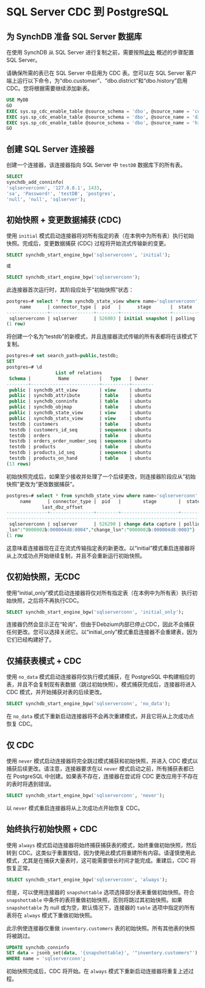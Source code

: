 # SQL Server CDC 到 PostgreSQL

## 为 SynchDB 准备 SQL Server 数据库

在使用 SynchDB 从 SQL Server 进行复制之前，需要按照[此处](https://docs.synchdb.com/zh/getting-started/remote_database_setups/) 概述的步骤配置 SQL Server。

请确保所需的表已在 SQL Server 中启用为 CDC 表。您可以在 SQL Server 客户端上运行以下命令，为“dbo.customer”、“dbo.district”和“dbo.history”启用 CDC。您将根据需要继续添加新表。

```sql
USE MyDB
GO
EXEC sys.sp_cdc_enable_table @source_schema = 'dbo', @source_name = 'customer', @role_name = NULL, @supports_net_changes = 0;
EXEC sys.sp_cdc_enable_table @source_schema = 'dbo', @source_name = 'district', @role_name = NULL, @supports_net_changes = 0;
EXEC sys.sp_cdc_enable_table @source_schema = 'dbo', @source_name = 'history', @role_name = NULL, @supports_net_changes = 0;
GO
```

## 创建 SQL Server 连接器

创建一个连接器，该连接器指向 SQL Server 中 `testDB` 数据库下的所有表。
```sql
SELECT
synchdb_add_conninfo(
'sqlserverconn', '127.0.0.1', 1433,
'sa', 'Password!', 'testDB', 'postgres',
'null', 'null', 'sqlserver');
```

## 初始快照 + 变更数据捕获 (CDC)

使用 `initial` 模式启动连接器将对所有指定的表（在本例中为所有表）执行初始快照。完成后，变更数据捕获 (CDC) 过程将开始流式传输新的变更。

```sql
SELECT synchdb_start_engine_bgw('sqlserverconn', 'initial');

或

SELECT synchdb_start_engine_bgw('sqlserverconn');
```

此连接器首次运行时，其阶段应处于“初始快照”状态：
```sql
postgres=# select * from synchdb_state_view where name='sqlserverconn';
     name      | connector_type |  pid   |      stage       |  state  |   err    |       last_dbz_offset
---------------+----------------+--------+------------------+---------+----------+-----------------------------
 sqlserverconn | sqlserver      | 526003 | initial snapshot | polling | no error | offset file not flushed yet
(1 row)


```

将创建一个名为“testdb”的新模式，并且连接器流式传输的所有表都将在该模式下复制。
```sql
postgres=# set search_path=public,testdb;
SET
postgres=# \d
                  List of relations
 Schema |          Name           |   Type   | Owner
--------+-------------------------+----------+--------
 public | synchdb_att_view        | view     | ubuntu
 public | synchdb_attribute       | table    | ubuntu
 public | synchdb_conninfo        | table    | ubuntu
 public | synchdb_objmap          | table    | ubuntu
 public | synchdb_state_view      | view     | ubuntu
 public | synchdb_stats_view      | view     | ubuntu
 testdb | customers               | table    | ubuntu
 testdb | customers_id_seq        | sequence | ubuntu
 testdb | orders                  | table    | ubuntu
 testdb | orders_order_number_seq | sequence | ubuntu
 testdb | products                | table    | ubuntu
 testdb | products_id_seq         | sequence | ubuntu
 testdb | products_on_hand        | table    | ubuntu
(13 rows)

```

初始快照完成后，如果至少接收并处理了一个后续更改，则连接器阶段应从“初始快照”更改为“更改数据捕获”。
```sql
postgres=# select * from synchdb_state_view where name='sqlserverconn';
     name      | connector_type |  pid   |        stage        |  state  |   err    |
             last_dbz_offset
---------------+----------------+--------+---------------------+---------+----------+-----------------------------
----------------------------------------------------------------------
 sqlserverconn | sqlserver      | 526290 | change data capture | polling | no error | {"event_serial_no":1,"commit
_lsn":"0000002b:000004d8:0004","change_lsn":"0000002b:000004d8:0003"}
(1 row

```
这意味着连接器现在正在流式传输指定表的新更改。以“initial”模式重启连接器将从上次成功点开始继续复制，并且不会重新运行初始快照。

## 仅初始快照，无CDC

使用“initial_only”模式启动连接器将仅对所有指定表（在本例中为所有表）执行初始快照，之后将不再执行CDC。

```sql
SELECT synchdb_start_engine_bgw('sqlserverconn', 'initial_only');

```

连接器仍然会显示正在“轮询”，但由于Debzium内部已停止CDC，因此不会捕获任何更改。您可以选择关闭它。以“initial_only”模式重启连接器不会重建表，因为它们已经构建好了。

## 仅捕获表模式 + CDC

使用 `no_data` 模式启动连接器将仅执行模式捕获，在 PostgreSQL 中构建相应的表，并且不会复制现有表数据（跳过初始快照）。模式捕获完成后，连接器将进入 CDC 模式，并开始捕获对表的后续更改。

```sql
SELECT synchdb_start_engine_bgw('sqlserverconn', 'no_data');

```

在 `no_data` 模式下重新启动连接器将不会再次重建模式，并且它将从上次成功点恢复 CDC。

## 仅 CDC

使用 `never` 模式启动连接器将完全跳过模式捕获和初始快照，并进入 CDC 模式以捕获后续更改。请注意，连接器要求在以 `never` 模式启动之前，所有捕获表都已在 PostgreSQL 中创建。如果表不存在，连接器在尝试将 CDC 更改应用于不存在的表时将遇到错误。

```sql
SELECT synchdb_start_engine_bgw('sqlserverconn', 'never');

```

以 `never` 模式重启连接器将从上次成功点开始恢复 CDC。

## 始终执行初始快照 + CDC

使用 `always` 模式启动连接器将始终捕获捕获表的模式，始终重做初始快照，然后转到 CDC。这类似于重置按钮，因为使用此模式将重建所有内容。请谨慎使用此模式，尤其是在捕获大量表时，这可能需要很长时间才能完成。重建后，CDC 将恢复正常。

```sql
SELECT synchdb_start_engine_bgw('sqlserverconn', 'always');

```

但是，可以使用连接器的 `snapshottable` 选项选择部分表来重做初始快照。符合 `snapshottable` 中条件的表将重做初始快照，否则将跳过其初始快照。如果 `snapshottable` 为 null 或为空，默认情况下，连接器的 `table` 选项中指定的所有表将在 `always` 模式下重做初始快照。

此示例使连接器仅重做 `inventory.customers` 表的初始快照。所有其他表的快照将被跳过。
```sql
UPDATE synchdb_conninfo
SET data = jsonb_set(data, '{snapshottable}', '"inventory.customers"')
WHERE name = 'sqlserverconn';
```

初始快照完成后，CDC 将开始。在 `always` 模式下重新启动连接器将重复上述过程。